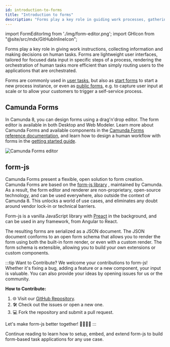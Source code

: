 ```yaml
---
id: introduction-to-forms
title: "Introduction to forms"
description: "Forms play a key role in guiding work processes, gathering necessary information, and aiding in decision-making for human tasks."
---
```


import FormEditorImg from './img/form-editor.png';
import GHIcon from "@site/src/mdx/GitHubInlineIcon";

Forms play a key role in giving work instructions, collecting information and making decisions on human tasks. Forms are lightweight user interfaces, tailored for focused data input in specific steps of a process, rendering the orchestration of human tasks more efficient than simply routing users to the applications that are orchestrated.

Forms are commonly used in [user tasks](/components/modeler/bpmn/user-tasks/user-tasks.md/#user-task-forms), but also as [start forms](/components/tasklist/userguide/starting-processes.md) to start a new process instance, or even as [public forms](/components/modeler/web-modeler/advanced-modeling/publish-public-processes.md), e.g. to capture user input at scale or to allow your customers to trigger a self-service process.

## Camunda Forms

In Camunda 8, you can design forms using a drag'n'drop editor. The form editor is available in both Desktop and Web Modeler. Learn more about Camunda Forms and available components in the [Camunda Forms reference documentation](/components/modeler/forms/camunda-forms-reference.md), and learn how to design a human workflow with forms in the [getting started guide](/guides/getting-started-orchestrate-human-tasks.md).

<img src={FormEditorImg} alt="Camunda Forms editor" />

## form-js

Camunda Forms present a flexible, open solution to form creation. Camunda Forms are based on the [form-js library](https://github.com/bpmn-io/form-js) <GHIcon />, maintained by Camunda. As a result, the form editor and renderer are non-proprietary, open-source technology, and can be used everywhere, also outside the context of Camunda 8. This unlocks a world of use cases, and eliminates any doubt around vendor lock-in or technical barriers.

Form-js is a vanilla JavaScript library with [Preact](https://preactjs.com/) in the background, and can be used in any framework, from Angular to React.

The resulting forms are serialized as a JSON document. The JSON document conforms to an open form schema that allows you to render the form using both the built-in form render, or even with a custom render. The form schema is extensible, allowing you to build your own extensions or custom components.

<!-- TODO link to dedicated form.js page -->

:::tip Want to Contribute?
We welcome your contributions to form-js! Whether it's fixing a bug, adding a feature or a new component, your input is valuable. You can also provide your ideas by opening issues for us or the community.

**How to Contribute:**

1. 🌐 Visit our [GitHub Repository](https://github.com/bpmn-io/form-js).
2. 🛠️ Check out the issues or open a new one.
3. 💻 Fork the repository and submit a pull request.

Let's make form-js better together! 👩‍💻👨‍💻
:::

Continue reading to learn how to setup, embed, and extend form-js to build form-based task applications for any use case.

<!-- TODO cards -->
